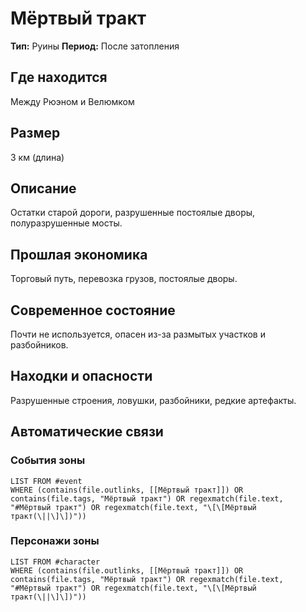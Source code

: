 ﻿---
created: 2025-08-04
name: Мёртвый тракт
type: Руины
tags: [deadzone, road, location]
---

# Мёртвый тракт

**Тип:** Руины
**Период:** После затопления

## Где находится
Между Рюэном и Велюмком

## Размер
3 км (длина)

## Описание
Остатки старой дороги, разрушенные постоялые дворы, полуразрушенные мосты.

## Прошлая экономика
Торговый путь, перевозка грузов, постоялые дворы.

## Современное состояние
Почти не используется, опасен из-за размытых участков и разбойников.

## Находки и опасности
Разрушенные строения, ловушки, разбойники, редкие артефакты.

## Автоматические связи
### События зоны
```dataview
LIST FROM #event
WHERE (contains(file.outlinks, [[Мёртвый тракт]]) OR contains(file.tags, "Мёртвый тракт") OR regexmatch(file.text, "#Мёртвый тракт") OR regexmatch(file.text, "\[\[Мёртвый тракт(\||\]\])"))
```

### Персонажи зоны
```dataview
LIST FROM #character
WHERE (contains(file.outlinks, [[Мёртвый тракт]]) OR contains(file.tags, "Мёртвый тракт") OR regexmatch(file.text, "#Мёртвый тракт") OR regexmatch(file.text, "\[\[Мёртвый тракт(\||\]\])"))
```
